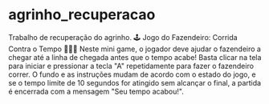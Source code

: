 # agrinho_recuperacao
Trabalho de recuperação do agrinho.
🕹️ Jogo do Fazendeiro: Corrida Contra o Tempo 👨‍🌾🌾
Neste mini game, o jogador deve ajudar o fazendeiro a chegar até a linha de chegada antes que o tempo acabe! Basta clicar na tela para iniciar e pressionar a tecla "A" repetidamente para fazer o fazendeiro correr. O fundo e as instruções mudam de acordo com o estado do jogo, e se o tempo limite de 10 segundos for atingido sem alcançar o final, a partida é encerrada com a mensagem "Seu tempo acabou!". 
